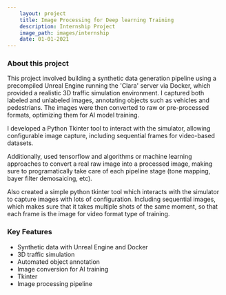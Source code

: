 ```yaml
---
    layout: project
    title: Image Processing for Deep learning Training
    description: Internship Project
    image_path: images/internship
    date: 01-01-2021
---
```


### About this project

This project involved building a synthetic data generation pipeline using a precompiled Unreal Engine running the 'Clara' server via Docker, which provided a realistic 3D traffic simulation environment. I captured both labeled and unlabeled images, annotating objects such as vehicles and pedestrians. The images were then converted to raw or pre-processed formats, optimizing them for AI model training.

I developed a Python Tkinter tool to interact with the simulator, allowing configurable image capture, including sequential frames for video-based datasets.

Additionally, used tensorflow and algorithms or machine learning approaches to convert a real raw image into a processed image, making sure to programatically take care of each pipeline stage (tone mapping, bayer filter demosaicing, etc).

Also created a simple python tkinter tool which interacts with the simulator to capture images with lots of configuration. Including sequential images, which makes sure that it takes multiple shots of the same moment, so that each frame is the image for video format type of training.

### Key Features
- Synthetic data with Unreal Engine and Docker
- 3D traffic simulation
- Automated object annotation
- Image conversion for AI training
- Tkinter
- Image processing pipeline